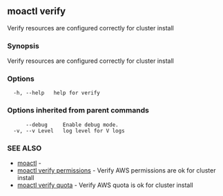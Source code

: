 ## moactl verify

Verify resources are configured correctly for cluster install

### Synopsis

Verify resources are configured correctly for cluster install

### Options

```
  -h, --help   help for verify
```

### Options inherited from parent commands

```
      --debug     Enable debug mode.
  -v, --v Level   log level for V logs
```

### SEE ALSO

* [moactl](moactl.md)	 - 
* [moactl verify permissions](moactl_verify_permissions.md)	 - Verify AWS permissions are ok for cluster install
* [moactl verify quota](moactl_verify_quota.md)	 - Verify AWS quota is ok for cluster install

